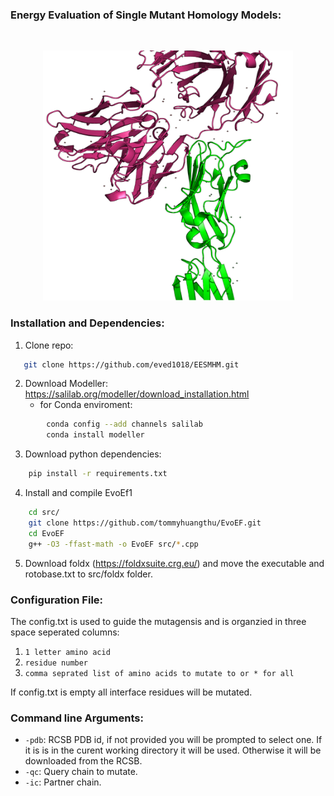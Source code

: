 ### Energy Evaluation of Single Mutant Homology Models:
<Br>

<p align="center">
<img src="Media/Picture1.png"  width="400" height="400"/>
</p>

### Installation and Dependencies:
1. Clone repo:
```sh
   git clone https://github.com/eved1018/EESMHM.git
```
2. Download Modeller: https://salilab.org/modeller/download_installation.html
    * for Conda enviroment:
```sh 
        conda config --add channels salilab
        conda install modeller
```
3. Download python dependencies:
```sh
    pip install -r requirements.txt 
```
4. Install and compile EvoEf1
```sh
    cd src/
    git clone https://github.com/tommyhuangthu/EvoEF.git
    cd EvoEF
    g++ -O3 -ffast-math -o EvoEF src/*.cpp
```

5. Download foldx (https://foldxsuite.crg.eu/) and move the executable and rotobase.txt to src/foldx folder.

### Configuration File:
The config.txt is used to guide the mutagensis and is organzied in three space seperated columns:
1) `1 letter amino acid` 
2) `residue number`
3) `comma seprated list of amino acids to mutate to or * for all`

If config.txt is empty all interface residues will be mutated.   

### Command line Arguments:
* `-pdb`: RCSB PDB id, if not provided you will be prompted to select one. If it is is in the curent working directory it will be used. Otherwise it will be downloaded from the RCSB.
* `-qc`: Query chain to mutate.
* `-ic`: Partner chain.

